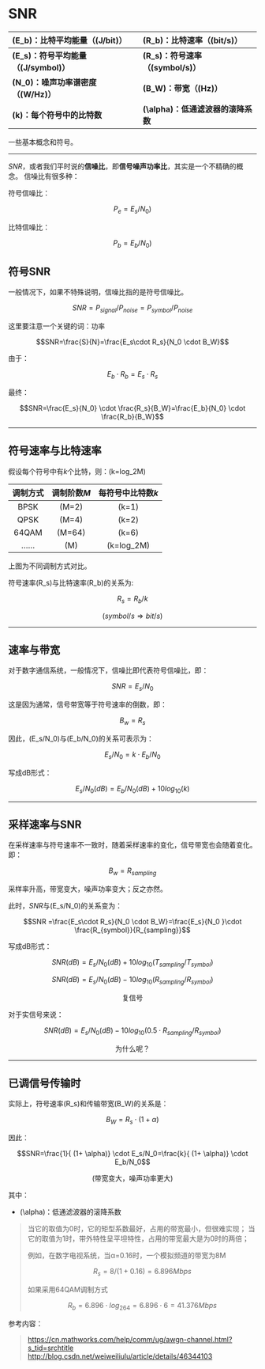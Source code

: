 # SNR

| \(E_b\)：比特平均能量（\(J/bit\)）|\(R_b\)：比特速率（\(bit/s\)） |
|:--------------------------|:------------------------|
|**\(E_s\)：符号平均能量（\(J/symbol\)）**| **\(R_s\)：符号速率（\(symbol/s\)）**|
|**\(N_0\)：噪声功率谱密度（\(W/Hz\)）**| **\(B_W\)：带宽（\(Hz\)）**|
|**\(k\)：每个符号中的比特数**|**\(\alpha\)：低通滤波器的滚降系数**|

一些基本概念和符号。

----------

*SNR*，或者我们平时说的**信噪比**，即**信号噪声功率比**，其实是一个不精确的概念。
信噪比有很多种：

符号信噪比：

$$P_e=E_s/N_0)$$

比特信噪比：

$$P_b=E_b/N_0)$$

## 符号SNR

一般情况下，如果不特殊说明，信噪比指的是符号信噪比。

$$SNR=P_{signal}/P_{noise}=P_{symbol}/P_{noise}$$

这里要注意一个关键的词：功率

$$SNR=\frac{S}{N}=\frac{E_s\cdot R_s}{N_0 \cdot B_W}$$

由于：

$$E_b \cdot R_b = E_s \cdot R_s $$

最终：

$$SNR=\frac{E_s}{N_0} \cdot \frac{R_s}{B_W}=\frac{E_b}{N_0} \cdot \frac{R_b}{B_W}$$

----------

## 符号速率与比特速率

假设每个符号中有*k*个比特，则：\(k=log_2M\)

|调制方式|调制阶数*M*|每符号中比特数*k*|
|:-----:|:--------:|:------------:|
|BPSK| \(M=2\) | \(k=1\)|
|QPSK| \(M=4\) | \(k=2\)|
|64QAM| \(M=64\) | \(k=6\)|
|……|\(M\)|\(k=log_2M\)|

上图为不同调制方式对比。

符号速率\(R_s\)与比特速率\(R_b\)的关系为:

$$R_s = R_b/k$$

$$(symbol/s \Rightarrow bit/s)$$

----------

## 速率与带宽

对于数字通信系统，一般情况下，信噪比即代表符号信噪比，即：

$$SNR=E_s/N_0$$

这是因为通常，信号带宽等于符号速率的倒数，即：

$$B_w=R_s$$

因此，\(E_s/N_0\)与\(E_b/N_0\)的关系可表示为：

$$E_s/N_0 = k\cdot E_b/N_0$$

写成dB形式：

$$E_s/N_0(dB) = E_b/N_0(dB) + 10log_{10}(k)$$

----------

## 采样速率与SNR

在采样速率与符号速率不一致时，随着采样速率的变化，信号带宽也会随着变化。即：

$$B_w=R_{sampling}$$

采样率升高，带宽变大，噪声功率变大；反之亦然。

此时，*SNR*与\(E_s/N_0\)的关系变为：

$$SNR =\frac{E_s\cdot R_s}{N_0 \cdot B_W}=\frac{E_s}{N_0 }\cdot \frac{R_{symbol}}{R_{sampling}}$$

写成dB形式：

$$SNR (dB)=E_s/N_0 (dB)+10log_{10}(T_{sampling}/T_{symbol})$$

$$SNR (dB)=E_s/N_0 (dB)-10log_{10}(R_{sampling}/R_{symbol})$$

<center>复信号</center>

对于实信号来说：

$$SNR (dB)=E_s/N_0 (dB)-10log_{10}(0.5\cdot R_{sampling}/R_{symbol})$$

<center>为什么呢？</center>

----------

## 已调信号传输时

实际上，符号速率\(R_s\)和传输带宽\(B_W\)的关系是：

$$B_W=R_s \cdot (1+ \alpha)$$

因此：

$$SNR=\frac{1}{ (1+ \alpha)} \cdot E_s/N_0=\frac{k}{ (1+ \alpha)} \cdot E_b/N_0$$

<center> (带宽变大，噪声功率更大)</center >

其中：

- \(\alpha\)：低通滤波器的滚降系数

> 当它的取值为0时，它的矩型系数最好，占用的带宽最小，但很难实现；
> 当它的取值为1时，带外特性呈平坦特性，占用的带宽最大是为0时的两倍；
>
> 例如，在数字电视系统，当α=0.16时，一个模拟频道的带宽为8M
>
> $$R_s=8/(1+0.16)=6.896Mbps$$
>
> 如果采用64QAM调制方式
>
> $$R_b=6.896 \cdot log_264=6.896 \cdot 6=41.376Mbps $$

参考内容：
> https://cn.mathworks.com/help/comm/ug/awgn-channel.html?s_tid=srchtitle
> http://blog.csdn.net/weiweiliulu/article/details/46344103
